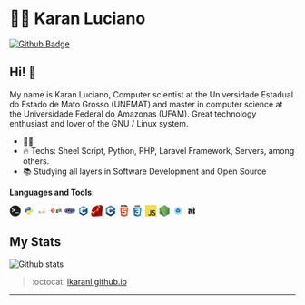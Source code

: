 # :man_technologist: Karan Luciano

[![Github Badge](https://img.shields.io/badge/-Github-000?style=flat-square&logo=Github&logoColor=white&link=https://github.com/lkaranl)](https://github.com/lkaranl)
<!--[![Linkedin Badge](https://img.shields.io/badge/-LinkedIn-blue?style=flat-square&logo=Linkedin&logoColor=white&link=https://www.linkedin.com/in/karan-luciano-silva-2b7598159/)](https://www.linkedin.com/in/karan-luciano-silva-2b7598159/)-->
<!--[![Whatsapp Badge](https://img.shields.io/badge/-Whatsapp-4CA143?style=flat-square&labelColor=4CA143&logo=whatsapp&logoColor=white&link=https://api.whatsapp.com/send?phone=5569992370744&text=Olá!)](https://api.whatsapp.com/send?phone=5569992370744&text=Olá!)-->
<!--[![Gmail Badge](https://img.shields.io/badge/-Gmail-c14438?style=flat-square&logo=Gmail&logoColor=white&link=mailto:karanluciano1@gmail.com)](mailto:karanluciano1@gmail.com)-->

## Hi! 👋

My name is Karan Luciano, Computer scientist at the Universidade Estadual do Estado de Mato Grosso (UNEMAT) and master in computer science at the Universidade Federal do Amazonas (UFAM). Great technology enthusiast and lover of the GNU / Linux system.

- :office_worker: 
- :fire: Techs: Sheel Script, Python, PHP, Laravel Framework, Servers, among others.
- :books: Studying all layers in Software Development and Open Source

**Languages and Tools:**

<code><img height="20" src="https://raw.githubusercontent.com/github/explore/80688e429a7d4ef2fca1e82350fe8e3517d3494d/topics/terminal/terminal.png"></code>
<code><img height="20" src="https://raw.githubusercontent.com/github/explore/80688e429a7d4ef2fca1e82350fe8e3517d3494d/topics/python/python.png"></code>
<code><img height="20" src="https://raw.githubusercontent.com/github/explore/80688e429a7d4ef2fca1e82350fe8e3517d3494d/topics/mysql/mysql.png"></code>
<code><img height="20" src="https://raw.githubusercontent.com/github/explore/80688e429a7d4ef2fca1e82350fe8e3517d3494d/topics/git/git.png"></code>
<code><img height="20" src="https://raw.githubusercontent.com/github/explore/80688e429a7d4ef2fca1e82350fe8e3517d3494d/topics/php/php.png"></code>
<code><img height="20" src="https://raw.githubusercontent.com/github/explore/80688e429a7d4ef2fca1e82350fe8e3517d3494d/topics/c/c.png"></code>
<code><img height="20" src="https://raw.githubusercontent.com/github/explore/80688e429a7d4ef2fca1e82350fe8e3517d3494d/topics/ruby/ruby.png"></code>
<code><img height="20" src="https://raw.githubusercontent.com/github/explore/80688e429a7d4ef2fca1e82350fe8e3517d3494d/topics/cpp/cpp.png"></code>
<code><img height="20" src="https://raw.githubusercontent.com/github/explore/80688e429a7d4ef2fca1e82350fe8e3517d3494d/topics/html/html.png"></code>
<code><img height="20" src="https://raw.githubusercontent.com/github/explore/80688e429a7d4ef2fca1e82350fe8e3517d3494d/topics/css/css.png"></code>
<code><img height="20" src="https://raw.githubusercontent.com/github/explore/80688e429a7d4ef2fca1e82350fe8e3517d3494d/topics/javascript/javascript.png"></code>
<code><img height="20" src="https://raw.githubusercontent.com/github/explore/80688e429a7d4ef2fca1e82350fe8e3517d3494d/topics/nodejs/nodejs.png"></code>
<code><img height="20" src="https://raw.githubusercontent.com/github/explore/80688e429a7d4ef2fca1e82350fe8e3517d3494d/topics/webpack/webpack.png"></code>
<code><img height="20" src="https://raw.githubusercontent.com/lkaranl/lKaranl/master/awk.png"></code>

## My Stats

![Github stats](https://github-readme-stats.vercel.app/api?username=lkaranl&show_icons=true&hide_border=false)

> :octocat: [lkaranl.github.io](https://lkaranl.github.io)

---
